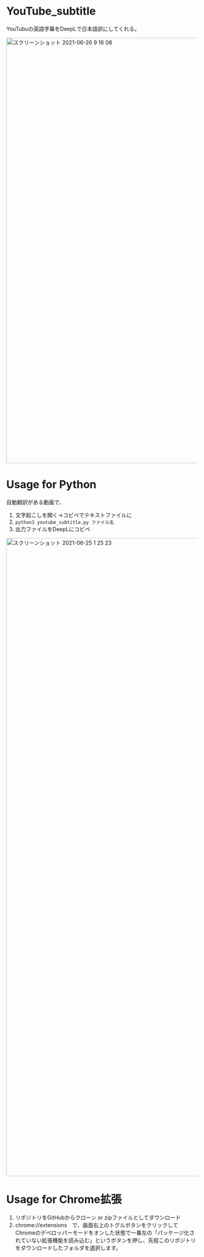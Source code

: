 # YouTube_subtitle
YouTubuの英語字幕をDeepLで日本語訳にしてくれる。

<img width="1120" alt="スクリーンショット 2021-06-26 9 16 08" src="https://user-images.githubusercontent.com/43945931/123495564-3be48000-d65f-11eb-9af7-2ba3a34897aa.png">


# Usage for Python
自動翻訳がある動画で、
1. 文字起こしを開く→コピペでテキストファイルに
2. ``python3 youtube_subtitle.py ファイル名``
3. 出力ファイルをDeepLにコピペ

<img width="1680" alt="スクリーンショット 2021-06-25 1 25 23" src="https://user-images.githubusercontent.com/43945931/123299224-423a0580-d554-11eb-97ef-36d78c9b7ef7.png">

# Usage for Chrome拡張
1. リポジトリをGitHubからクローン or zipファイルとしてダウンロード
2. chrome://extensions　で、画面右上のトグルボタンをクリックしてChromeのデベロッパーモードをオンした状態で一番左の「パッケージ化されていない拡張機能を読み込む」というボタンを押し、先程このリポジトリをダウンロードしたフォルダを選択します。

